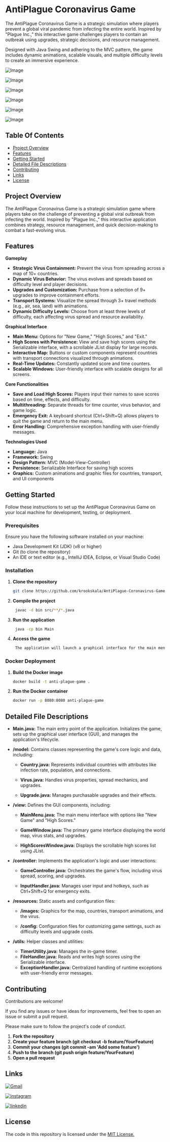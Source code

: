 
# AntiPlague Coronavirus Game


The AntiPlague Coronavirus Game is a strategic simulation where players prevent a global viral pandemic from infecting the entire world. Inspired by "Plague Inc.," this interactive game challenges players to contain an outbreak using upgrades, strategic decisions, and resource management.

Designed with Java Swing and adhering to the MVC pattern, the game includes dynamic animations, scalable visuals, and multiple difficulty levels to create an immersive experience.

![Image](https://github.com/user-attachments/assets/78ba647c-b077-4339-bac4-dd717b5cfcb0)

![Image](https://github.com/user-attachments/assets/023ef693-e845-4b1c-804a-919dd83a64b0)

![Image](https://github.com/user-attachments/assets/a4db51d3-e97d-46fc-92e6-1dc4af25c3ea)

![Image](https://github.com/user-attachments/assets/ca3a1ed9-77a1-43be-9541-b28bf86bb27e)

![Image](https://github.com/user-attachments/assets/954d5d71-57a3-4ed0-9a16-3eb8e365afe7)

![Image](https://github.com/user-attachments/assets/1b05cf0b-c2a0-432a-aed4-f2e4b46d57f7)


## Table Of Contents

- [Project Overview](#project-overview)
- [Features](#features)
- [Getting Started](#getting-started)
- [Detailed File Descriptions](#usage)
- [Contributing](#contributing)
- [Links](#links)
- [License](#license)
## Project Overview

The AntiPlague Coronavirus Game is a strategic simulation game where players take on the challenge of preventing a global viral outbreak from infecting the world. Inspired by "Plague Inc.," this interactive application combines strategy, resource management, and quick decision-making to combat a fast-evolving virus.
## Features

**Gameplay**

- **Strategic Virus Containment:** Prevent the virus from spreading across a map of 10+ countries.
- **Dynamic Virus Behavior:** The virus evolves and spreads based on difficulty level and player decisions.
- **Upgrades and Customization:** Purchase from a selection of 9+ upgrades to improve containment efforts.
- **Transport Systems:** Visualize the spread through 3+ travel methods (e.g., air, sea, land) with animations.
- **Dynamic Difficulty Levels:** Choose from at least three levels of difficulty, each affecting virus spread and resource availability.



**Graphical Interface**


- **Main Menu:** Options for "New Game," "High Scores," and "Exit."
- **High Scores with Persistence:** View and save high scores using the Serializable interface, with a scrollable JList display for large records.
- **Interactive Map:** Buttons or custom components represent countries with transport connections visualized through animations.
- **Real-Time Updates:** Constantly updated score and time counters.
- **Scalable Windows:** User-friendly interface with scalable designs for all screens.


**Core Functionalities**


- **Save and Load High Scores:** Players input their names to save scores based on time, effects, and difficulty.
- **Multithreading:** Separate threads for time counter, virus behavior, and game logic.
- **Emergency Exit:** A keyboard shortcut (Ctrl+Shift+Q) allows players to quit the game and return to the main menu.
- **Error Handling:** Comprehensive exception handling with user-friendly messages.

**Technologies Used**


- **Language:** Java
- **Framework:** Swing
- **Design Pattern:** MVC (Model-View-Controller)
- **Persistence:** Serializable Interface for saving high scores
- **Graphics:** Custom animations and graphic files for countries, transport, and UI components
 
 
 
## Getting Started

Follow these instructions to set up the AntiPlague Coronavirus Game on your local machine for development, testing, or deployment.

### Prerequisites

Ensure you have the following software installed on your machine:

- Java Development Kit (JDK) (v8 or higher)
- Git (to clone the repository)
- An IDE or text editor (e.g., IntelliJ IDEA, Eclipse, or Visual Studio Code)

### Installation

1. **Clone the repository**
   ```bash
   git clone https://github.com/krookskala/AntiPlague-Coronavirus-Game

2. **Compile the project**
   ```bash
    javac -d bin src/**/*.java  

3. **Run the application**
   ```bash
    java -cp bin Main  

4. **Access the game**
   ```bash
    The application will launch a graphical interface for the main menu. Select "New Game" to begin playing.

   
### Docker Deployment

1. **Build the Docker image**
   ```bash
   docker build -t anti-plague-game .  

2. **Run the Docker container**
   ```bash
   docker run -p 8080:8080 anti-plague-game  


## Detailed File Descriptions

- **Main.java:** The main entry point of the application. Initializes the game, sets up the graphical user interface (GUI), and manages the application's lifecycle.

- **/model:** Contains classes representing the game's core logic and data, including:

    - **Country.java:** Represents individual countries with attributes like infection rate, population, and connections.

    - **Virus.java:** Handles virus properties, spread mechanics, and upgrades.

    - **Upgrade.java:** Manages purchasable upgrades and their effects.

-  **/view:** Defines the GUI components, including:

    - **MainMenu.java:** The main menu interface with options like "New Game" and "High Scores."

    - **GameWindow.java:** The primary game interface displaying the world map, virus stats, and upgrades.

    - **HighScoresWindow.java:** Displays the scrollable high scores list using JList.

- **/controller:** Implements the application's logic and user interactions:

    - **GameController.java:** Orchestrates the game's flow, including virus spread, scoring, and upgrades.

    - **InputHandler.java:** Manages user input and hotkeys, such as Ctrl+Shift+Q for emergency exits.

- **/resources:** Static assets and configuration files:

    - **/images:** Graphics for the map, countries, transport animations, and the virus.

    - **/config:** Configuration files for customizing game settings, such as difficulty levels and upgrade costs.

- **/utils:** Helper classes and utilities:

    - **TimerUtility.java:** Manages the in-game timer.
    - **FileHandler.java:** Reads and writes high scores using the Serializable interface.
    - **ExceptionHandler.java:** Centralized handling of runtime exceptions with user-friendly error messages.


## Contributing

Contributions are welcome!

If you find any issues or have ideas for improvements, feel free to open an issue or submit a pull request.

Please make sure to follow the project's code of conduct.

1. **Fork the repository**
2. **Create your feature branch (git checkout -b feature/YourFeature)**
3. **Commit your changes (git commit -am 'Add some feature')**
4. **Push to the branch (git push origin feature/YourFeature)**
5. **Open a pull request**



## Links

[![Gmail](https://img.shields.io/badge/ismailsariarslan7@gmail.com-D14836?style=for-the-badge&logo=gmail&logoColor=white)](ismailsariarslan7@gmail.com)

[![instagram](https://img.shields.io/badge/Instagram-E4405F?style=for-the-badge&logo=instagram&logoColor=white)](https://www.instagram.com/ismailsariarslan/)

[![linkedin](https://img.shields.io/badge/linkedin-0A66C2?style=for-the-badge&logo=linkedin&logoColor=white)](https://www.linkedin.com/in/ismailsariarslan/)
## License

The code in this repository is licensed under the [MIT License.](https://choosealicense.com/licenses/mit/)


